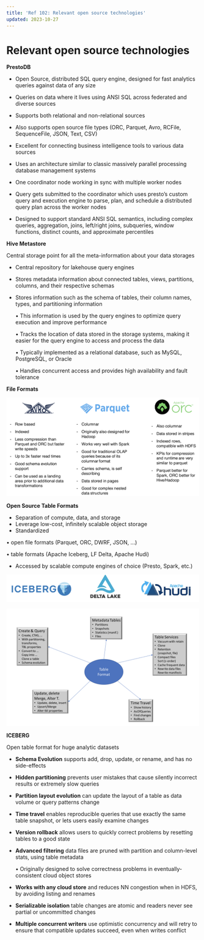 ```yaml
---
title: 'Ref 102: Relevant open source technologies'
updated: 2023-10-27
---
```

# Relevant open source technologies

**PrestoDB**

- Open Source, distributed SQL query engine, designed for fast analytics queries against data of any size
- Queries on data where it lives using ANSI SQL across federated and diverse sources
- Supports both relational and non-relational sources
- Also supports open source file types (ORC, Parquet, Avro, RCFile, SequenceFile, JSON, Text, CSV)
- Excellent for connecting business intelligence tools to various data sources

- Uses an architecture similar to classic massively parallel processing database management systems
- One coordinator node working in sync with multiple worker nodes
- Query gets submitted to the coordinator which uses presto’s custom query and execution engine to parse, plan, and schedule a distributed query plan across the worker nodes
- Designed to support standard ANSI SQL semantics, including complex queries, aggregation, joins, left/right joins, subqueries, window functions, distinct counts, and approximate percentiles

**Hive Metastore**

Central storage point for all the meta-information about your data storages

 - Central repository for lakehouse query engines
 - Stores metadata information about connected tables, views, partitions, columns, and their respective schemas
 - Stores information such as the schema of tables, their column names, types, and partitioning information

    • This information is used by the query engines to optimize query execution and improve performance

    • Tracks the location of data stored in the storage systems, making it easier for the query engine to access and process the data

    • Typically implemented as a relational database, such as MySQL, PostgreSQL, or Oracle

    • Handles concurrent access and provides high availability and fault tolerance

**File Formats**

  ![](./images/ref/file-format.png)

**Open Source Table Formats**
 - Separation of compute, data, and storage
 - Leverage low-cost, infinitely scalable object storage
 - Standardized
  
  • open file formats (Parquet, ORC, DWRF, JSON, …)

  • table formats (Apache Iceberg, LF Delta, Apache Hudi)

 - Accessed by scalable compute engines of choice (Presto, Spark, etc.)

  ![](./images/ref/table-format.png)

  ![](./images/ref/table-format-ops.png)

**ICEBERG**

Open table format for huge analytic datasets

- **Schema Evolution** supports add, drop, update, or rename, and has no side-effects
- **Hidden partitioning** prevents user mistakes that cause silently incorrect results or extremely slow queries
- **Partition layout evolution** can update the layout of a table as data volume or query patterns change
- **Time travel** enables reproducible queries that use exactly the same table snapshot, or lets users easily examine changes
- **Version rollback** allows users to quickly correct problems by resetting tables to a good state
- **Advanced filtering** data files are pruned with partition and column-level stats, using table metadata

  • Originally designed to solve correctness problems in eventually-consistent cloud object stores

- **Works with any cloud store** and reduces NN congestion when in HDFS, by avoiding listing and renames
- **Serializable isolation** table changes are atomic and readers never see partial or uncommitted changes
- **Multiple concurrent writers** use optimistic concurrency and will retry to ensure that compatible updates succeed, even when writes conflict
